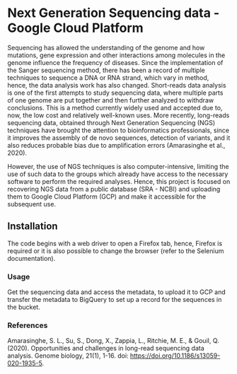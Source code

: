 # Next Generation Sequencing data - Google Cloud Platform
Sequencing has allowed the understanding of the genome and how mutations, gene expression and other interactions among molecules in the genome influence the frequency of diseases. Since the implementation of the Sanger sequencing method, there has been a record of multiple techniques to sequence a DNA or RNA strand, which vary in method, hence, the data analysis work has also changed. Short-reads data analysis is one of the first attempts to study sequencing data, where multiple parts of one genome are put together and then further analyzed to withdraw conclusions. This is a method currently widely used and accepted due to, now, the low cost and relatively well-known uses.
More recently, long-reads sequencing data, obtained through Next Generation Sequencing (NGS) techniques have brought the attention to bioinformatics professionals, since it improves the assembly of de novo sequences, detection of variants, and it also reduces probable bias due to amplification errors (Amarasinghe et al., 2020).

However, the use of NGS techniques is also computer-intensive, limiting the use of such data to the groups which already have access to the necessary software to perform the required analyses. Hence, this project is focused on recovering NGS data from a public database (SRA - NCBI) and uploading them to Google Cloud Platform (GCP) and make it accessible for the subsequent use.

## Installation
The code begins with a web driver to open a Firefox tab, hence, Firefox is required or it is also possible to change the browser (refer to the Selenium documentation).

### Usage
Get the sequencing data and access the metadata, to upload it to GCP and transfer the metadata to BigQuery to set up a record for the sequences in the bucket.

### References
Amarasinghe, S. L., Su, S., Dong, X., Zappia, L., Ritchie, M. E., & Gouil, Q. (2020). Opportunities and challenges in long-read sequencing data analysis. Genome biology, 21(1), 1-16. doi: https://doi.org/10.1186/s13059-020-1935-5.
